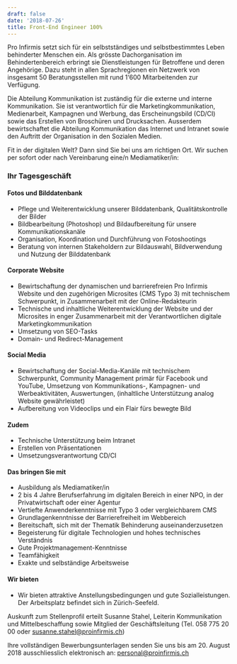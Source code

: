 ```yaml
---
draft: false
date: '2018-07-26'
title: Front-End Engineer 100%
---
```

Pro Infirmis setzt sich für ein selbstständiges und selbstbestimmtes Leben behinderter Menschen ein. Als grösste Dachorganisation im Behindertenbereich erbringt sie Dienstleistungen für Betroffene und deren Angehörige. Dazu steht in allen Sprachregionen ein Netzwerk von insgesamt 50 Beratungsstellen mit rund 1‘600 Mitarbeitenden zur Verfügung.

Die Abteilung Kommunikation ist zuständig für die externe und interne Kommunikation. Sie ist verantwortlich für die Marketingkommunikation, Medienarbeit, Kampagnen und Werbung, das Erscheinungsbild (CD/CI) sowie das Erstellen von Broschüren und Drucksachen. Ausserdem bewirtschaftet die Abteilung Kommunikation das Internet und Intranet sowie den Auftritt der Organisation in den Sozialen Medien.

Fit in der digitalen Welt? Dann sind Sie bei uns am richtigen Ort. Wir suchen per sofort oder nach Vereinbarung eine/n Mediamatiker/in:

### Ihr Tagesgeschäft

#### Fotos und Bilddatenbank

* Pflege und Weiterentwicklung unserer Bilddatenbank, Qualitätskontrolle der Bilder
* Bildbearbeitung (Photoshop) und Bildaufbereitung für unsere Kommunikationskanäle
* Organisation, Koordination und Durchführung von Fotoshootings
* Beratung von internen Stakeholdern zur Bildauswahl, Bildverwendung und Nutzung der Bilddatenbank

#### Corporate Website

* Bewirtschaftung der dynamischen und barrierefreien Pro Infirmis Website und den zugehörigen Microsites (CMS Typo 3) mit technischem Schwerpunkt, in Zusammenarbeit mit der Online-Redakteurin
* Technische und inhaltliche Weiterentwicklung der Website und der Microsites in enger Zusammenarbeit mit der Verantwortlichen digitale Marketingkommunikation
* Umsetzung von SEO-Tasks
* Domain- und Redirect-Management

#### Social Media

* Bewirtschaftung der Social-Media-Kanäle mit technischem Schwerpunkt, Community Management primär für Facebook und YouTube, Umsetzung von Kommunikations-, Kampagnen- und Werbeaktivitäten, Auswertungen, (inhaltliche Unterstützung analog Website gewährleistet)
* Aufbereitung von Videoclips und ein Flair fürs bewegte Bild

#### Zudem

* Technische Unterstützung beim Intranet
* Erstellen von Präsentationen
* Umsetzungsverantwortung CD/CI

#### Das bringen Sie mit

* Ausbildung als Mediamatiker/in
* 2 bis 4 Jahre Berufserfahrung im digitalen Bereich in einer NPO, in der Privatwirtschaft oder einer Agentur
* Vertiefte Anwenderkenntnisse mit Typo 3 oder vergleichbarem CMS
* Grundlagenkenntnisse der Barrierefreiheit im Webbereich
* Bereitschaft, sich mit der Thematik Behinderung auseinanderzusetzen
* Begeisterung für digitale Technologien und hohes technisches Verständnis
* Gute Projektmanagement-Kenntnisse
* Teamfähigkeit
* Exakte und selbständige Arbeitsweise

#### Wir bieten

* Wir bieten attraktive Anstellungsbedingungen und gute Sozialleistungen. Der Arbeitsplatz befindet sich in Zürich-Seefeld.

Auskunft zum Stellenprofil erteilt Susanne Stahel, Leiterin Kommunikation und Mittelbeschaffung sowie Mitglied der Geschäftsleitung (Tel. 058 775 20 00 oder susanne.stahel@proinfirmis.ch)

Ihre vollständigen Bewerbungsunterlagen senden Sie uns bis am 20. August 2018 ausschliesslich elektronisch an: personal@proinfirmis.ch
